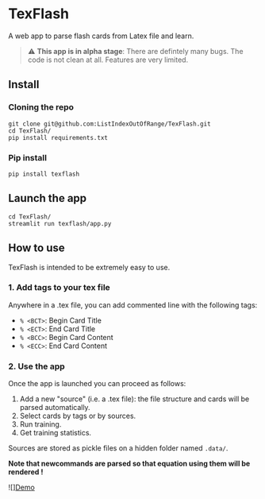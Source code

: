 # TexFlash

A web app to parse flash cards from Latex file and learn. 

> :warning: **This app is in alpha stage**: There are defintely many bugs. The code is not clean at all. Features are very limited.


<!-- ------------------------------------------------------------------------------------------ -->

## Install

### Cloning the repo

```
git clone git@github.com:ListIndexOutOfRange/TexFlash.git
cd TexFlash/
pip install requirements.txt
```


### Pip install

```
pip install texflash
```

<!-- ------------------------------------------------------------------------------------------ -->

## Launch the app

```
cd TexFlash/
streamlit run texflash/app.py 
```

<!-- ------------------------------------------------------------------------------------------ -->

## How to use

TexFlash is intended to be extremely easy to use.


### 1. Add tags to your tex file

Anywhere in a .tex file, you can add commented line with the following tags:

- `% <BCT>`: Begin Card Title
- `% <ECT>`: End Card Title
- `% <BCC>`: Begin Card Content
- `% <ECC>`: End Card Content


### 2. Use the app

Once the app is launched you can proceed as follows:

1. Add a new "source" (i.e. a .tex file): the file structure and cards will be parsed automatically.
2. Select cards by tags or by sources.
3. Run training.
4. Get training statistics. 


Sources are stored as pickle files on a hidden folder named `.data/`.

**Note that newcommands are parsed so that equation using them will be rendered !** 



![][Demo](./assets/demo.webm)